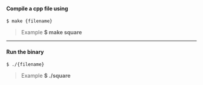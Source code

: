 #### Compile a cpp file using

    $ make {filename}

> Example **$ make square**

----
#### Run the binary

    $ ./{filename}

> Example **$ ./square**
